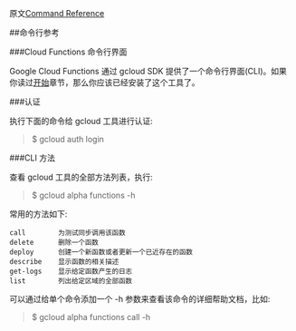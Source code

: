 原文[Command Reference](https://cloud.google.com/functions/reference)


##命令行参考

###Cloud Functions 命令行界面

Google Cloud Functions 通过 gcloud SDK 提供了一个命令行界面(CLI)。如果你读过[开始](.getting-started.md)章节，那么你应该已经安装了这个工具了。

###认证

执行下面的命令给 gcloud 工具进行认证:

> $ gcloud auth login

###CLI 方法

查看 gcloud 工具的全部方法列表，执行:

> $ gcloud alpha functions -h

常用的方法如下:

```
call        为测试同步调用该函数
delete      删除一个函数
deploy      创建一个新函数或者更新一个已近存在的函数
describe    显示函数的相关描述
get-logs    显示给定函数产生的日志
list        列出给定区域的全部函数
```

可以通过给单个命令添加一个 -h 参数来查看该命令的详细帮助文档，比如:

>$ gcloud alpha functions call -h
